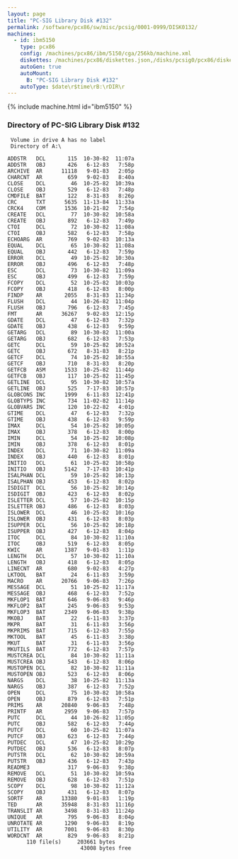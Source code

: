 ```yaml
---
layout: page
title: "PC-SIG Library Disk #132"
permalink: /software/pcx86/sw/misc/pcsig/0001-0999/DISK0132/
machines:
  - id: ibm5150
    type: pcx86
    config: /machines/pcx86/ibm/5150/cga/256kb/machine.xml
    diskettes: /machines/pcx86/diskettes.json,/disks/pcsig0/pcx86/diskettes.json
    autoGen: true
    autoMount:
      B: "PC-SIG Library Disk #132"
    autoType: $date\r$time\rB:\rDIR\r
---
```


{% include machine.html id="ibm5150" %}

### Directory of PC-SIG Library Disk #132

     Volume in drive A has no label
     Directory of A:\

    ADDSTR   DCL       115  10-30-82  11:07a
    ADDSTR   OBJ       426   6-12-83   7:58p
    ARCHIVE  AR      11118   9-01-83   2:05p
    CHARCNT  AR        659   9-02-83   8:40a
    CLOSE    DCL        46  10-25-82  10:39a
    CLOSE    OBJ       529   6-12-83   7:48p
    CMDFILE  BAT       122   8-31-83   8:26p
    CRC      TXT      5635  11-13-84  11:33a
    CRCK4    COM      1536  10-21-82   7:54p
    CREATE   DCL        77  10-30-82  10:58a
    CREATE   OBJ       892   6-12-83   7:49p
    CTOI     DCL        72  10-30-82  11:08a
    CTOI     OBJ       582   6-12-83   7:58p
    ECHOARG  AR        769   9-02-83  10:13a
    EQUAL    DCL        65  10-30-82  11:08a
    EQUAL    OBJ       442   6-12-83   7:59p
    ERROR    DCL        49  10-25-82  10:30a
    ERROR    OBJ       496   6-12-83   7:48p
    ESC      DCL        73  10-30-82  11:09a
    ESC      OBJ       499   6-12-83   7:59p
    FCOPY    DCL        52  10-25-82  10:03p
    FCOPY    OBJ       418   6-12-83   8:00p
    FINDP    AR       2055   8-31-83  11:34p
    FLUSH    DCL        44  10-26-82  11:04p
    FLUSH    OBJ       796   6-12-83   7:45p
    FMT      AR      36267   9-02-83  12:15p
    GDATE    DCL        47   6-12-83   7:32p
    GDATE    OBJ       438   6-12-83   9:59p
    GETARG   DCL        89  10-30-82  11:00a
    GETARG   OBJ       682   6-12-83   7:53p
    GETC     DCL        59  10-25-82  10:52a
    GETC     OBJ       672   8-31-83   8:21p
    GETCF    DCL        74  10-25-82  10:55a
    GETCF    OBJ       710   8-31-83   8:20p
    GETFCB   ASM      1533  10-25-82  11:44p
    GETFCB   OBJ       117  10-25-82  11:45p
    GETLINE  DCL        95  10-30-82  10:57a
    GETLINE  OBJ       525   7-17-83  10:57p
    GLOBCONS INC      1999   6-11-83  12:41p
    GLOBTYPS INC       734  11-02-82  11:14p
    GLOBVARS INC       120  10-22-82   4:01p
    GTIME    DCL        47   6-12-83   7:32p
    GTIME    OBJ       438   6-12-83   9:59p
    IMAX     DCL        54  10-25-82  10:05p
    IMAX     OBJ       378   6-12-83   8:00p
    IMIN     DCL        54  10-25-82  10:08p
    IMIN     OBJ       378   6-12-83   8:01p
    INDEX    DCL        71  10-30-82  11:09a
    INDEX    OBJ       440   6-12-83   8:01p
    INITIO   DCL        61  10-25-82  10:58p
    INITIO   OBJ      5142   7-17-83  10:41p
    ISALPHAN DCL        59  10-25-82  10:13p
    ISALPHAN OBJ       453   6-12-83   8:02p
    ISDIGIT  DCL        56  10-25-82  10:14p
    ISDIGIT  OBJ       423   6-12-83   8:02p
    ISLETTER DCL        57  10-25-82  10:15p
    ISLETTER OBJ       486   6-12-83   8:03p
    ISLOWER  DCL        46  10-25-82  10:16p
    ISLOWER  OBJ       431   6-12-83   8:03p
    ISUPPER  DCL        56  10-25-82  10:18p
    ISUPPER  OBJ       427   6-12-83   8:04p
    ITOC     DCL        84  10-30-82  11:10a
    ITOC     OBJ       519   6-12-83   8:05p
    KWIC     AR       1387   9-01-83   1:11p
    LENGTH   DCL        57  10-30-82  11:10a
    LENGTH   OBJ       418   6-12-83   8:05p
    LINECNT  AR        680   9-02-83   4:27p
    LKTOOL   BAT        24   6-11-83   3:59p
    MACRO    AR      20766   9-06-83   7:26p
    MESSAGE  DCL        51  10-25-82  11:17a
    MESSAGE  OBJ       468   6-12-83   7:52p
    MKFLOP1  BAT       646   9-06-83   9:46p
    MKFLOP2  BAT       245   9-06-83   9:53p
    MKFLOP3  BAT      2349   9-06-83   9:38p
    MKOBJ    BAT        22   6-11-83   3:37p
    MKPR     BAT        31   6-11-83   3:56p
    MKPRIMS  BAT       715   6-12-83   7:55p
    MKTOOL   BAT        45   6-11-83   3:38p
    MKUT     BAT        31   6-11-83   3:56p
    MKUTILS  BAT       772   6-12-83   7:57p
    MUSTCREA DCL        84  10-30-82  11:11a
    MUSTCREA OBJ       543   6-12-83   8:06p
    MUSTOPEN DCL        82  10-30-82  11:11a
    MUSTOPEN OBJ       523   6-12-83   8:06p
    NARGS    DCL        38  10-25-82  11:13a
    NARGS    OBJ       387   6-12-83   7:52p
    OPEN     DCL        75  10-30-82  10:58a
    OPEN     OBJ       879   6-12-83   7:51p
    PRIMS    AR      20840   9-06-83   7:48p
    PRINTF   AR       2959   9-06-83   7:57p
    PUTC     DCL        44  10-26-82  11:05p
    PUTC     OBJ       582   6-12-83   7:44p
    PUTCF    DCL        60  10-25-82  11:07a
    PUTCF    OBJ       623   6-12-83   7:44p
    PUTDEC   DCL        47  10-25-82  10:29p
    PUTDEC   OBJ       536   6-12-83   8:07p
    PUTSTR   DCL        62  10-30-82  10:59a
    PUTSTR   OBJ       436   6-12-83   7:43p
    README3            317   9-06-83   9:38p
    REMOVE   DCL        51  10-30-82  10:59a
    REMOVE   OBJ       628   6-12-83   7:51p
    SCOPY    DCL        98  10-30-82  11:12a
    SCOPY    OBJ       431   6-12-83   8:07p
    SORTF    AR      13380   9-01-83   1:19p
    TED      AR      35948   8-31-83  11:16p
    TRANSLIT AR       3498   8-31-83  11:24p
    UNIQUE   AR        795   9-06-83   8:04p
    UNROTATE AR       1290   9-06-83   8:19p
    UTILITY  AR       7001   9-06-83   8:30p
    WORDCNT  AR        829   9-06-83   8:21p
          110 file(s)     203661 bytes
                           43008 bytes free
